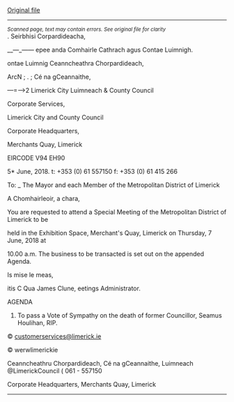 [Original file](https://www.limerick.ie/sites/default/files/media/documents/2018-06/00%20Agenda%20Special%20Meeting%207th%20June%202018.pdf)

---
*<small>Scanned page, text may contain errors. See original file for clarity</small>*  
. Seirbhisi Corpardideacha,

__—_—— epee anda Comhairle Cathrach agus Contae Luimnigh.

ontae Luimnig Ceanncheathra Chorpardideach,

ArcN ; . ; Cé na gCeannaithe,

—=—>2 Limerick City Luimneach
& County Council

Corporate Services,

Limerick City and County Council

Corporate Headquarters,

Merchants Quay,
Limerick

EIRCODE V94 EH90

5* June, 2018. t: +353 (0) 61 557150
f: +353 (0) 61 415 266

To: _ The Mayor and each Member of the Metropolitan District of Limerick

A Chomhairleoir, a chara,

You are requested to attend a Special Meeting of the Metropolitan District of Limerick to be

held in the Exhibition Space, Merchant's Quay, Limerick on Thursday, 7 June, 2018 at

10.00 a.m. The business to be transacted is set out on the appended Agenda.

Is mise le meas,

itis C Qua
James Clune,
eetings Administrator.

AGENDA

1. To pass a Vote of Sympathy on the death of former Councillor, Seamus Houlihan, RIP.

© customerservices@limerick.ie

© werwlimerickie

Ceanncheathru Chorpardideach, Cé na gCeannaithe, Luimneach @LimerickCouncil
( 061 - 557150

Corporate Headquarters, Merchants Quay, Limerick


---
